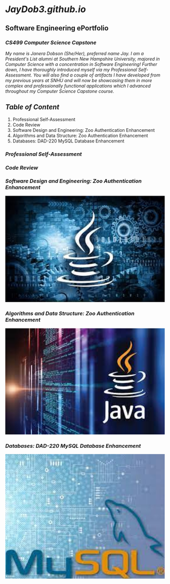 # *JayDob3.github.io*
## Software Engineering ePortfolio
### *CS499 Computer Science Capstone*

*My name is Janera Dobson (She/Her), preferred name Jay. I am a President's List alumni at Southern New Hampshire University, majored in Computer Science with a concentration in Software Engineering! Further down, I have thoroughly introduced myself via my Professional Self-Assessment. You will also find a couple of artifacts I have developed from my previous years at SNHU and will now be showcasing them in more complex and professionally functional applications which I advanced throughout my Computer Science Capstone course.*


## *Table of Content*
1. Professional Self-Assessment
2. Code Review
3. Software Design and Engineering: Zoo Authentication Enhancement
4. Algorithms and Data Structure: Zoo Authentication Enhancement
5. Databases: DAD-220 MySQL Database Enhancement

### *Professional Self-Assessment*

### *Code Review*

### *Software Design and Engineering: Zoo Authentication Enhancement*
<img src="https://github.com/JayDob3/JayDob3.github.io/blob/main/ePortfolio%20Images/Java-1.jpg" width="750" />


### *Algorithms and Data Structure: Zoo Authentication Enhancement*
<img src="https://github.com/JayDob3/JayDob3.github.io/blob/main/ePortfolio%20Images/Java-2.jpg" width="750" />

### *Databases: DAD-220 MySQL Database Enhancement*
<img src="https://github.com/JayDob3/JayDob3.github.io/blob/main/ePortfolio%20Images/MySQL.jpg" width="750" />

